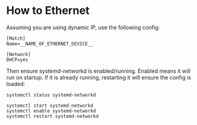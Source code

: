 # How to Ethernet

Assuming you are using dynamic IP, use the following config:
```
[Match]
Name=__NAME_OF_ETHERNET_DEVICE__

[Network]
DHCP=yes
```

Then ensure systemd-networkd is enabled/running. Enabled means it will run on startup. If it is already running, restarting it will ensure the config is loaded:
```
systemctl status systemd-networkd

systemctl start systemd-networkd
systemctl enable systemd-networkd
systemctl restart systemd-networkd
```
